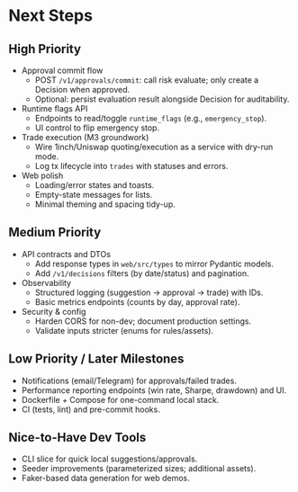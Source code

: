 # Next Steps

## High Priority
- Approval commit flow
  - POST `/v1/approvals/commit`: call risk evaluate; only create a Decision when approved.
  - Optional: persist evaluation result alongside Decision for auditability.
- Runtime flags API
  - Endpoints to read/toggle `runtime_flags` (e.g., `emergency_stop`).
  - UI control to flip emergency stop.
- Trade execution (M3 groundwork)
  - Wire 1inch/Uniswap quoting/execution as a service with dry-run mode.
  - Log tx lifecycle into `trades` with statuses and errors.
- Web polish
  - Loading/error states and toasts.
  - Empty-state messages for lists.
  - Minimal theming and spacing tidy-up.

## Medium Priority
- API contracts and DTOs
  - Add response types in `web/src/types` to mirror Pydantic models.
  - Add `/v1/decisions` filters (by date/status) and pagination.
- Observability
  - Structured logging (suggestion → approval → trade) with IDs.
  - Basic metrics endpoints (counts by day, approval rate).
- Security & config
  - Harden CORS for non-dev; document production settings.
  - Validate inputs stricter (enums for rules/assets).

## Low Priority / Later Milestones
- Notifications (email/Telegram) for approvals/failed trades.
- Performance reporting endpoints (win rate, Sharpe, drawdown) and UI.
- Dockerfile + Compose for one-command local stack.
- CI (tests, lint) and pre-commit hooks.

## Nice-to-Have Dev Tools
- CLI slice for quick local suggestions/approvals.
- Seeder improvements (parameterized sizes; additional assets).
- Faker-based data generation for web demos.

